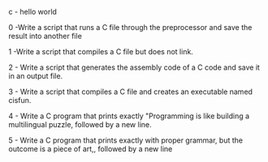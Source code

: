 c - hello world                                                                                                                 

                                                                                                                                

0 -Write a script that runs a C file through the preprocessor and save the result into another file                             

                                                                                                                                

1 -Write a script that compiles a C file but does not link.                                                                     

                                                                                                                                

2 - Write a script that generates the assembly code of a C code and save it in an output file.                                  

                                                                                                                                

3 - Write a script that compiles a C file and creates an executable named cisfun.                                               

                                                                                                                                

4 - Write a C program that prints exactly "Programming is like building a multilingual puzzle, followed by a new line.          

                                                                                                                                

5 - Write a C program that prints exactly with proper grammar, but the outcome is a piece of art,, followed by a new line       

                                                                                                                                

